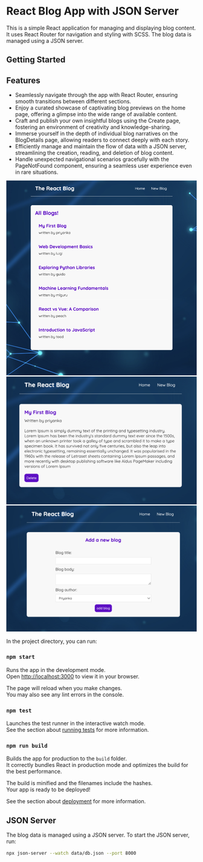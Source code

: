 # React Blog App with JSON Server

This is a simple React application for managing and displaying blog content. It uses React Router for navigation and styling with SCSS. The blog data is managed using a JSON server.

## Getting Started

## Features
- Seamlessly navigate through the app with React Router, ensuring smooth transitions between different sections.
- Enjoy a curated showcase of captivating blog previews on the home page, offering a glimpse into the wide range of available content.
- Craft and publish your own insightful blogs using the Create page, fostering an environment of creativity and knowledge-sharing.
- Immerse yourself in the depth of individual blog narratives on the BlogDetails page, allowing readers to connect deeply with each story.
- Efficiently manage and maintain the flow of data with a JSON server, streamlining the creation, reading, and deletion of blog content.
- Handle unexpected navigational scenarios gracefully with the PageNotFound component, ensuring a seamless user experience even in rare situations.

![Screenshot](blog-home.png)
![Screenshot](blog-details.png)
![Screenshot](create-blog.png)

In the project directory, you can run:

### `npm start`

Runs the app in the development mode.\
Open [http://localhost:3000](http://localhost:3000) to view it in your browser.

The page will reload when you make changes.\
You may also see any lint errors in the console.

### `npm test`

Launches the test runner in the interactive watch mode.\
See the section about [running tests](https://facebook.github.io/create-react-app/docs/running-tests) for more information.

### `npm run build`

Builds the app for production to the `build` folder.\
It correctly bundles React in production mode and optimizes the build for the best performance.

The build is minified and the filenames include the hashes.\
Your app is ready to be deployed!

See the section about [deployment](https://facebook.github.io/create-react-app/docs/deployment) for more information.

## JSON Server
The blog data is managed using a JSON server. To start the JSON server, run:

```bash
npx json-server --watch data/db.json --port 8000
```
